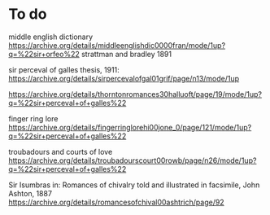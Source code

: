 # To do

middle english dictionary
https://archive.org/details/middleenglishdic0000fran/mode/1up?q=%22sir+orfeo%22
strattman and bradley 1891


sir perceval of galles
thesis, 1911: https://archive.org/details/sirpercevalofgal01grif/page/n13/mode/1up


https://archive.org/details/thorntonromances30halluoft/page/19/mode/1up?q=%22sir+perceval+of+galles%22

finger ring lore 
https://archive.org/details/fingerringlorehi00jone_0/page/121/mode/1up?q=%22sir+perceval+of+galles%22

troubadours and courts of love
https://archive.org/details/troubadourscourt00rowb/page/n26/mode/1up?q=%22sir+perceval+of+galles%22

Sir Isumbras in: Romances of chivalry told and illustrated in facsimile, John Ashton, 1887 https://archive.org/details/romancesofchival00ashtrich/page/92
